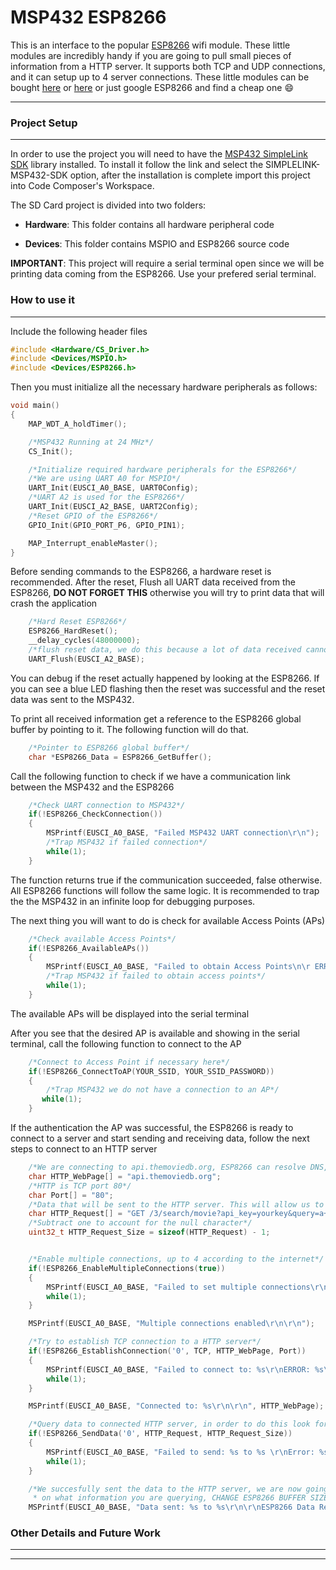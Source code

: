 # **MSP432 ESP8266**

This is an interface to the popular [ESP8266](https://www.sparkfun.com/products/13678) wifi module. These little modules are incredibly handy if you are going to pull small pieces of information from a HTTP server. It supports both TCP and UDP connections, and it can setup up to 4 server connections. These little modules can be bought [here](http://www.ebay.com/itm/1x-ESP8266-Serial-WIFI-Wireless-Transceiver-Module-Send-Receive-LWIP-AP-STA-A-/201919942897?epid=622032097&hash=item2f035dd0f1:g:f78AAOSwT~9WhVbc) or [here](https://www.amazon.com/TBD-Controls-ESP8266-Microcontroller-Arduino/dp/B01MT6T73L/ref=sr_1_4?ie=UTF8&qid=1504839136&sr=8-4&keywords=ESP8266) or just google ESP8266 and find a cheap one :smile:
***

### **Project Setup**
***
In order to use the project you will need to have the [MSP432 SimpleLink SDK](http://www.ti.com/tool/SIMPLELINK-MSP432-SDK) library installed. To install it follow the link and select the SIMPLELINK-MSP432-SDK option, after the installation is complete import this project into Code Composer's Workspace. 

The SD Card project is divided into two folders:

- **Hardware**: This folder contains all hardware peripheral code

- **Devices**: This folder contains MSPIO and ESP8266 source code

**IMPORTANT**: This project will require a serial terminal open since we will be printing data coming from the ESP8266. Use your prefered serial terminal. 

### **How to use it**
***
Include the following header files
```c
#include <Hardware/CS_Driver.h>
#include <Devices/MSPIO.h>
#include <Devices/ESP8266.h>
```
Then you must initialize all the necessary hardware peripherals as follows:
```c
void main()
{
	MAP_WDT_A_holdTimer();

    /*MSP432 Running at 24 MHz*/
	CS_Init();

	/*Initialize required hardware peripherals for the ESP8266*/
	/*We are using UART A0 for MSPIO*/
	UART_Init(EUSCI_A0_BASE, UART0Config);
	/*UART A2 is used for the ESP8266*/
	UART_Init(EUSCI_A2_BASE, UART2Config);
	/*Reset GPIO of the ESP8266*/
    GPIO_Init(GPIO_PORT_P6, GPIO_PIN1);

    MAP_Interrupt_enableMaster();
}
```
Before sending commands to the ESP8266, a hardware reset is recommended. After the reset, Flush all UART  data received from the ESP8266, **DO NOT FORGET THIS** otherwise you will try to print data that will crash the application
```c
	/*Hard Reset ESP8266*/
    ESP8266_HardReset();
    __delay_cycles(48000000);
    /*flush reset data, we do this because a lot of data received cannot be printed*/
    UART_Flush(EUSCI_A2_BASE);
```
You can debug if the reset actually happened by looking at the ESP8266. If you can see a blue LED flashing then the reset was successful and the reset data was sent to the MSP432. 

To print all received information get a reference to the ESP8266 global buffer by pointing to it. The following function will do that.
```c
    /*Pointer to ESP8266 global buffer*/
    char *ESP8266_Data = ESP8266_GetBuffer();
```

Call the following function to check if we have a communication link between the MSP432 and the ESP8266 
```c
    /*Check UART connection to MSP432*/
    if(!ESP8266_CheckConnection())
    {
        MSPrintf(EUSCI_A0_BASE, "Failed MSP432 UART connection\r\n");
        /*Trap MSP432 if failed connection*/
        while(1);
    }
```
The function returns true if the communication succeeded, false otherwise. All ESP8266 functions will follow the same logic. It is recommended to trap the the MSP432 in an infinite loop for debugging purposes. 

The next thing you will want to do is check for available Access Points (APs)
```c
    /*Check available Access Points*/
    if(!ESP8266_AvailableAPs())
    {
        MSPrintf(EUSCI_A0_BASE, "Failed to obtain Access Points\n\r ERROR: %s \r\n", ESP8266_Data);
        /*Trap MSP432 if failed to obtain access points*/
        while(1);
    }
```
The available APs will be displayed into the serial terminal

After you see that the desired AP is available and showing in the serial terminal, call the following function to connect to the AP
```c
    /*Connect to Access Point if necessary here*/
    if(!ESP8266_ConnectToAP(YOUR_SSID, YOUR_SSID_PASSWORD))
    {
        /*Trap MSP432 we do not have a connection to an AP*/
       while(1);
    }
```

If the authentication the AP was successful, the ESP8266 is ready to connect to a server and start sending and receiving data, follow the next steps to connect to an HTTP server
```c
    /*We are connecting to api.themoviedb.org, ESP8266 can resolve DNS, pretty cool huh!*/
	char HTTP_WebPage[] = "api.themoviedb.org";
	/*HTTP is TCP port 80*/
	char Port[] = "80";
	/*Data that will be sent to the HTTP server. This will allow us to query movie data. Get an api key from api.themoviedb.org*/
	char HTTP_Request[] = "GET /3/search/movie?api_key=yourkey&query=a+beautiful+mind HTTP/1.0\r\n\r\n";
	/*Subtract one to account for the null character*/
	uint32_t HTTP_Request_Size = sizeof(HTTP_Request) - 1;


	/*Enable multiple connections, up to 4 according to the internet*/
    if(!ESP8266_EnableMultipleConnections(true))
    {
        MSPrintf(EUSCI_A0_BASE, "Failed to set multiple connections\r\n");
        while(1);
    }

    MSPrintf(EUSCI_A0_BASE, "Multiple connections enabled\r\n\r\n");

    /*Try to establish TCP connection to a HTTP server*/
    if(!ESP8266_EstablishConnection('0', TCP, HTTP_WebPage, Port))
    {
        MSPrintf(EUSCI_A0_BASE, "Failed to connect to: %s\r\nERROR: %s\r\n", HTTP_WebPage, ESP8266_Data);
        while(1);
    }

    MSPrintf(EUSCI_A0_BASE, "Connected to: %s\r\n\r\n", HTTP_WebPage);

    /*Query data to connected HTTP server, in order to do this look for an API and request a key*/
    if(!ESP8266_SendData('0', HTTP_Request, HTTP_Request_Size))
    {
        MSPrintf(EUSCI_A0_BASE, "Failed to send: %s to %s \r\nError: %s\r\n", HTTP_Request, HTTP_WebPage, ESP8266_Data);
        while(1);
    }

    /*We succesfully sent the data to the HTTP server, we are now going to receive a lot of data from the ESP8266 (or depending
     * on what information you are querying, CHANGE ESP8266 BUFFER SIZE AND UARTA2 BUFFER SIZE, OTHERWISE YOU WILL LOSS DATA!!!!!).*/
    MSPrintf(EUSCI_A0_BASE, "Data sent: %s to %s\r\n\r\nESP8266 Data Received: %s\r\n", HTTP_Request, HTTP_WebPage, ESP8266_Data);
```
### **Other Details and Future Work**
***
***
